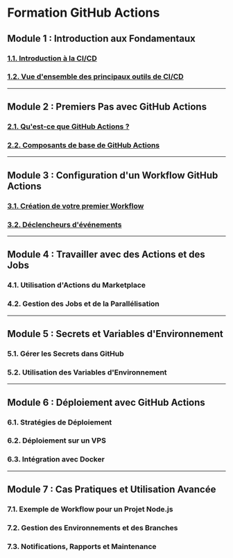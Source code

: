 # Formation GitHub Actions 

## Module 1 : Introduction aux Fondamentaux
### [1.1. Introduction à la CI/CD](./introduction-ci-cd.md)
### [1.2. Vue d'ensemble des principaux outils de CI/CD](./outils-ci-cd.md)

---

## Module 2 : Premiers Pas avec GitHub Actions
### [2.1. Qu'est-ce que GitHub Actions ?](./introduction-github-actions.md)
### [2.2. Composants de base de GitHub Actions](./composants-github-actions.md)

---

## Module 3 : Configuration d'un Workflow GitHub Actions
### [3.1. Création de votre premier Workflow](./creation-premier-worflow.md)
### [3.2. Déclencheurs d'événements](./declencheurs-evenements-github-actions.md)

---

## Module 4 : Travailler avec des Actions et des Jobs
### 4.1. Utilisation d'Actions du Marketplace
### 4.2. Gestion des Jobs et de la Parallélisation

---

## Module 5 : Secrets et Variables d'Environnement
### 5.1. Gérer les Secrets dans GitHub
### 5.2. Utilisation des Variables d'Environnement

---

## Module 6 : Déploiement avec GitHub Actions
### 6.1. Stratégies de Déploiement
### 6.2. Déploiement sur un VPS
### 6.3. Intégration avec Docker

---

## Module 7 : Cas Pratiques et Utilisation Avancée
### 7.1. Exemple de Workflow pour un Projet Node.js
### 7.2. Gestion des Environnements et des Branches
### 7.3. Notifications, Rapports et Maintenance
